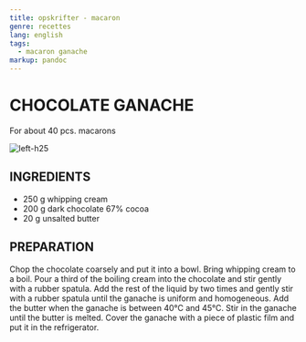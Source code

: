 ```yaml
---
title: opskrifter - macaron
genre: recettes
lang: english
tags:
  - macaron ganache
markup: pandoc
---
```


# CHOCOLATE GANACHE

For about 40 pcs. macarons

![](/home/fred/.repo/traductions/recettes/images/macaron_chocolat.jpg "left-h25")

## INGREDIENTS


- 250 g whipping cream
- 200 g dark chocolate 67% cocoa
- 20 g unsalted butter

## PREPARATION

Chop the chocolate coarsely and put it into a bowl.
Bring whipping cream to a boil.
Pour a third of the boiling cream into the chocolate and stir gently with a rubber spatula.
Add the rest of the liquid by two times and gently stir with a rubber spatula until the ganache is uniform and homogeneous.
Add the butter when the ganache is between 40°C and 45°C.
Stir in the ganache until the butter is melted.
Cover the ganache with a piece of plastic film and put it in the refrigerator.

